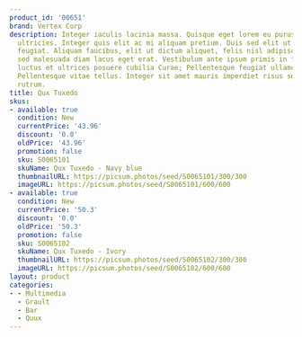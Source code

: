 ```yaml
---
product_id: '00651'
brand: Vertex Corp
description: Integer iaculis lacinia massa. Quisque eget lorem eu purus dignissim
  ultricies. Integer quis elit ac mi aliquam pretium. Duis sed elit ut turpis ullamcorper
  feugiat. Aliquam faucibus, elit ut dictum aliquet, felis nisl adipiscing sapien,
  sed malesuada diam lacus eget erat. Vestibulum ante ipsum primis in faucibus orci
  luctus et ultrices posuere cubilia Curae; Pellentesque feugiat ullamcorper ipsum.
  Pellentesque vitae tellus. Integer sit amet mauris imperdiet risus sollicitudin
  rutrum.
title: Qux Tuxedo
skus:
- available: true
  condition: New
  currentPrice: '43.96'
  discount: '0.0'
  oldPrice: '43.96'
  promotion: false
  sku: S0065101
  skuName: Qux Tuxedo - Navy blue
  thumbnailURL: https://picsum.photos/seed/S0065101/300/300
  imageURL: https://picsum.photos/seed/S0065101/600/600
- available: true
  condition: New
  currentPrice: '50.3'
  discount: '0.0'
  oldPrice: '50.3'
  promotion: false
  sku: S0065102
  skuName: Qux Tuxedo - Ivory
  thumbnailURL: https://picsum.photos/seed/S0065102/300/300
  imageURL: https://picsum.photos/seed/S0065102/600/600
layout: product
categories:
- - Multimedia
  - Grault
  - Bar
  - Quux
---
```

